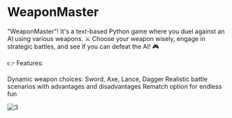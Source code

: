 # WeaponMaster
"WeaponMaster"! It's a text-based Python game where you duel against an AI using various weapons. ⚔️ Choose your weapon wisely, engage in strategic battles, and see if you can defeat the AI! 🎮

👉 Features:

Dynamic weapon choices: Sword, Axe, Lance, Dagger
Realistic battle scenarios with advantages and disadvantages
Rematch option for endless fun

![3](https://github.com/RavenCunanan/WeaponMaster/assets/63638637/846b4a83-77d4-47ce-96c1-7b08cb58da70)
